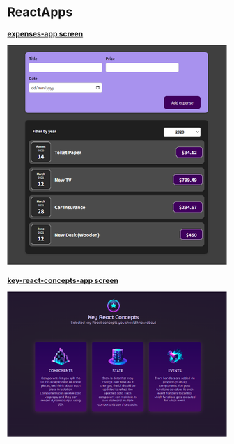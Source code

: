 # ReactApps
### [expenses-app screen](/expenses-app)

![expenses-app screen](/expenses-app/public/screenshots/ExpensesInterface2.png)


### [key-react-concepts-app screen](/key-react-concepts-app)

![key-react-concepts-app screen](/key-react-concepts-app/src/images/KeyReactConceptsInterface.png)